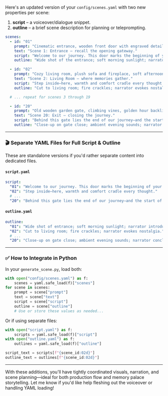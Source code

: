 Here's an updated version of your `config/scenes.yaml` with two new properties per scene:

1. **script** – a voiceover/dialogue snippet.
2. **outline** – a brief scene description for planning or teleprompting.

```yaml
scenes:
  - id: "01"
    prompt: "Cinematic entrance, wooden front door with engraved details, early morning light, warm glow through doorway, photorealistic, ultra‑detailed"
    text: "Scene 1: Entrance – recall the opening gateway."
    script: "Welcome to our journey. This door marks the beginning of your exploration."
    outline: "Wide shot of the entrance; soft morning sunlight; narrator introduces the path ahead."

  - id: "02"
    prompt: "Cozy living room, plush sofa and fireplace, soft afternoon sunlight, warm tones, digital painting, cinematic composition"
    text: "Scene 2: Living Room – where memories gather."
    script: "Step inside—here, warmth and comfort cradle every thought."
    outline: "Cut to living room; fire crackles; narrator evokes nostalgia."

  # ... repeat for scenes 3 through 19

  - id: "20"
    prompt: "Old wooden garden gate, climbing vines, golden hour backlight, sense of exit or conclusion, cinematic composition, ultra‑detailed"
    text: "Scene 20: Exit – closing the journey."
    script: "Behind this gate lies the end of our journey—and the start of yours."
    outline: "Close-up on gate close; ambient evening sounds; narrator concludes journey."
```

---

### 🎬 Separate YAML Files for Full Script & Outline

These are standalone versions if you'd rather separate content into dedicated files.

#### `script.yaml`

```yaml
script:
  "01": "Welcome to our journey. This door marks the beginning of your exploration."
  "02": "Step inside—here, warmth and comfort cradle every thought."
  # ...
  "20": "Behind this gate lies the end of our journey—and the start of yours."
```

#### `outline.yaml`

```yaml
outline:
  "01": "Wide shot of entrance; soft morning sunlight; narrator introduces the path ahead."
  "02": "Cut to living room; fire crackles; narrator evokes nostalgia."
  # ...
  "20": "Close-up on gate close; ambient evening sounds; narrator concludes journey."
```

---

### ✅ How to Integrate in Python

In your `generate_scene.py`, load both:

```python
with open("config/scenes.yaml") as f:
    scenes = yaml.safe_load(f)["scenes"]
for scene in scenes:
    prompt = scene["prompt"]
    text = scene["text"]
    script = scene["script"]
    outline = scene["outline"]
    # Use or store these values as needed...
```

Or if using separate files:

```python
with open("script.yaml") as f:
    scripts = yaml.safe_load(f)["script"]
with open("outline.yaml") as f:
    outlines = yaml.safe_load(f)["outline"]

script_text = scripts[f"{scene_id:02d}"]
outline_text = outlines[f"{scene_id:02d}"]
```

---

With these additions, you'll have tightly coordinated visuals, narration, and scene planning—ideal for both production flow and memory palace storytelling. Let me know if you'd like help fleshing out the voiceover or handling YAML loading!

